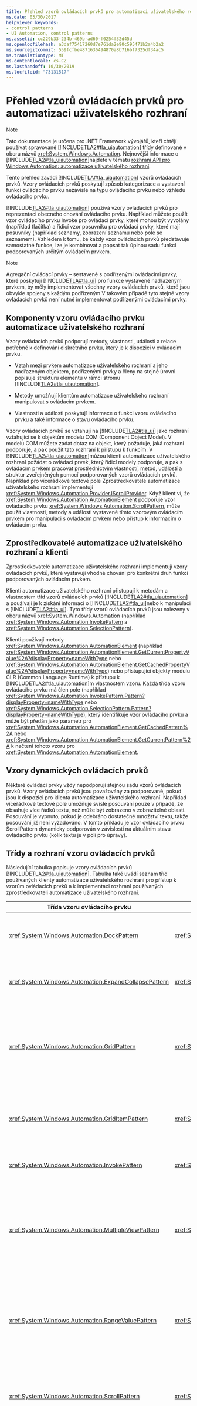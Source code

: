 ```yaml
---
title: Přehled vzorů ovládacích prvků pro automatizaci uživatelského rozhraní
ms.date: 03/30/2017
helpviewer_keywords:
- control patterns
- UI Automation, control patterns
ms.assetid: cc229b33-234b-469b-ad60-f0254f32d45d
ms.openlocfilehash: a3daf75417260d7e761da2e90c595471b2a4b2a2
ms.sourcegitcommit: 559fcfbe4871636494870a8b716bf7325df34ac5
ms.translationtype: MT
ms.contentlocale: cs-CZ
ms.lasthandoff: 10/30/2019
ms.locfileid: "73131517"
---
```

# <a name="ui-automation-control-patterns-overview"></a>Přehled vzorů ovládacích prvků pro automatizaci uživatelského rozhraní
> [!NOTE]
> Tato dokumentace je určena pro .NET Framework vývojářů, kteří chtějí používat spravované [!INCLUDE[TLA2#tla_uiautomation](../../../includes/tla2sharptla-uiautomation-md.md)] třídy definované v oboru názvů <xref:System.Windows.Automation>. Nejnovější informace o [!INCLUDE[TLA2#tla_uiautomation](../../../includes/tla2sharptla-uiautomation-md.md)]najdete v tématu [rozhraní API pro Windows Automation: automatizace uživatelského rozhraní](https://go.microsoft.com/fwlink/?LinkID=156746).  
  
 Tento přehled zavádí [!INCLUDE[TLA#tla_uiautomation](../../../includes/tlasharptla-uiautomation-md.md)] vzorů ovládacích prvků. Vzory ovládacích prvků poskytují způsob kategorizace a vystavení funkcí ovládacího prvku nezávisle na typu ovládacího prvku nebo vzhledu ovládacího prvku.  
  
 [!INCLUDE[TLA2#tla_uiautomation](../../../includes/tla2sharptla-uiautomation-md.md)] používá vzory ovládacích prvků pro reprezentaci obecného chování ovládacího prvku. Například můžete použít vzor ovládacího prvku Invoke pro ovládací prvky, které mohou být vyvolány (například tlačítka) a řídicí vzor posuvníku pro ovládací prvky, které mají posuvníky (například seznamy, zobrazení seznamu nebo pole se seznamem). Vzhledem k tomu, že každý vzor ovládacích prvků představuje samostatné funkce, lze je kombinovat a popsat tak úplnou sadu funkcí podporovaných určitým ovládacím prvkem.  
  
> [!NOTE]
> Agregační ovládací prvky – sestavené s podřízenými ovládacími prvky, které poskytují [!INCLUDE[TLA#tla_ui](../../../includes/tlasharptla-ui-md.md)] pro funkce vystavené nadřazeným prvkem, by měly implementovat všechny vzory ovládacích prvků, které jsou obvykle spojeny s každým podřízeným V takovém případě tyto stejné vzory ovládacích prvků není nutné implementovat podřízenými ovládacími prvky.  
  
<a name="uiautomation_control_pattern_includes"></a>   
## <a name="ui-automation-control-pattern-components"></a>Komponenty vzoru ovládacího prvku automatizace uživatelského rozhraní  
 Vzory ovládacích prvků podporují metody, vlastnosti, události a relace potřebné k definování diskrétního prvku, který je k dispozici v ovládacím prvku.  
  
- Vztah mezi prvkem automatizace uživatelského rozhraní a jeho nadřazeným objektem, podřízenými prvky a členy na stejné úrovni popisuje strukturu elementu v rámci stromu [!INCLUDE[TLA2#tla_uiautomation](../../../includes/tla2sharptla-uiautomation-md.md)].  
  
- Metody umožňují klientům automatizace uživatelského rozhraní manipulovat s ovládacím prvkem.  
  
- Vlastnosti a události poskytují informace o funkci vzoru ovládacího prvku a také informace o stavu ovládacího prvku.  
  
 Vzory ovládacích prvků se vztahují na [!INCLUDE[TLA2#tla_ui](../../../includes/tla2sharptla-ui-md.md)] jako rozhraní vztahující se k objektům modelu COM (Component Object Model). V modelu COM můžete zadat dotaz na objekt, který požaduje, jaká rozhraní podporuje, a pak použít tato rozhraní k přístupu k funkcím. V [!INCLUDE[TLA2#tla_uiautomation](../../../includes/tla2sharptla-uiautomation-md.md)]můžou klienti automatizace uživatelského rozhraní požádat o ovládací prvek, který řídicí modely podporuje, a pak s ovládacím prvkem pracovat prostřednictvím vlastností, metod, událostí a struktur zveřejněných pomocí podporovaných vzorů ovládacích prvků. Například pro víceřádkové textové pole Zprostředkovatelé automatizace uživatelského rozhraní implementují <xref:System.Windows.Automation.Provider.IScrollProvider>. Když klient ví, že <xref:System.Windows.Automation.AutomationElement> podporuje vzor ovládacího prvku <xref:System.Windows.Automation.ScrollPattern>, může použít vlastnosti, metody a události vystavené tímto vzorovým ovládacím prvkem pro manipulaci s ovládacím prvkem nebo přístup k informacím o ovládacím prvku.  
  
<a name="uiautomation_control_pattern_client_provider"></a>   
## <a name="ui-automation-providers-and-clients"></a>Zprostředkovatelé automatizace uživatelského rozhraní a klienti  
 Zprostředkovatelé automatizace uživatelského rozhraní implementují vzory ovládacích prvků, které vystavují vhodné chování pro konkrétní druh funkcí podporovaných ovládacím prvkem.  
  
 Klienti automatizace uživatelského rozhraní přistupují k metodám a vlastnostem tříd vzorů ovládacích prvků [!INCLUDE[TLA2#tla_uiautomation](../../../includes/tla2sharptla-uiautomation-md.md)] a používají je k získání informací o [!INCLUDE[TLA2#tla_ui](../../../includes/tla2sharptla-ui-md.md)]nebo k manipulaci s [!INCLUDE[TLA2#tla_ui](../../../includes/tla2sharptla-ui-md.md)]. Tyto třídy vzorů ovládacích prvků jsou nalezeny v oboru názvů <xref:System.Windows.Automation> (například <xref:System.Windows.Automation.InvokePattern> a <xref:System.Windows.Automation.SelectionPattern>).  
  
 Klienti používají metody <xref:System.Windows.Automation.AutomationElement> (například <xref:System.Windows.Automation.AutomationElement.GetCurrentPropertyValue%2A?displayProperty=nameWithType> nebo <xref:System.Windows.Automation.AutomationElement.GetCachedPropertyValue%2A?displayProperty=nameWithType>) nebo přistupující objekty modulu CLR (Common Language Runtime) k přístupu k [!INCLUDE[TLA2#tla_uiautomation](../../../includes/tla2sharptla-uiautomation-md.md)]m vlastnostem vzoru. Každá třída vzoru ovládacího prvku má člen pole (například <xref:System.Windows.Automation.InvokePattern.Pattern?displayProperty=nameWithType> nebo <xref:System.Windows.Automation.SelectionPattern.Pattern?displayProperty=nameWithType>), který identifikuje vzor ovládacího prvku a může být předán jako parametr pro <xref:System.Windows.Automation.AutomationElement.GetCachedPattern%2A> nebo <xref:System.Windows.Automation.AutomationElement.GetCurrentPattern%2A> k načtení tohoto vzoru pro <xref:System.Windows.Automation.AutomationElement>.  
  
<a name="uiautomation_control_patterns_dynamic"></a>   
## <a name="dynamic-control-patterns"></a>Vzory dynamických ovládacích prvků  
 Některé ovládací prvky vždy nepodporují stejnou sadu vzorů ovládacích prvků. Vzory ovládacích prvků jsou považovány za podporované, pokud jsou k dispozici pro klienta automatizace uživatelského rozhraní. Například víceřádkové textové pole umožňuje svislé posouvání pouze v případě, že obsahuje více řádků textu, než může být zobrazeno v zobrazitelné oblasti. Posouvání je vypnuto, pokud je odebráno dostatečné množství textu, takže posouvání již není vyžadováno. V tomto příkladu je vzor ovládacího prvku ScrollPattern dynamicky podporován v závislosti na aktuálním stavu ovládacího prvku (kolik textu je v poli pro úpravy).  
  
<a name="Control_Pattern_Classes_and_Interfaces"></a>   
## <a name="control-pattern-classes-and-interfaces"></a>Třídy a rozhraní vzoru ovládacích prvků  
 Následující tabulka popisuje vzory ovládacích prvků [!INCLUDE[TLA2#tla_uiautomation](../../../includes/tla2sharptla-uiautomation-md.md)]. Tabulka také uvádí seznam tříd používaných klienty automatizace uživatelského rozhraní pro přístup k vzorům ovládacích prvků a k implementaci rozhraní používaných zprostředkovateli automatizace uživatelského rozhraní.  
  
|Třída vzoru ovládacího prvku|Rozhraní poskytovatele|Popis|  
|---------------------------|------------------------|-----------------|  
|<xref:System.Windows.Automation.DockPattern>|<xref:System.Windows.Automation.Provider.IDockProvider>|Používá se pro ovládací prvky, které mohou být ukotveny v Dock kontejneru. Například panely nástrojů nebo palety nástrojů.|  
|<xref:System.Windows.Automation.ExpandCollapsePattern>|<xref:System.Windows.Automation.Provider.IExpandCollapseProvider>|Používá se pro ovládací prvky, které se dají rozbalit nebo sbalit. Například položky nabídky v aplikaci, jako je například nabídka **soubor** .|  
|<xref:System.Windows.Automation.GridPattern>|<xref:System.Windows.Automation.Provider.IGridProvider>|Používá se pro ovládací prvky, které podporují funkce mřížky, jako je třeba určení velikosti a přesun do zadané buňky. Například zobrazení velkých ikon v Průzkumníkovi Windows nebo jednoduchých tabulkách bez hlaviček v [!INCLUDE[TLA#tla_word](../../../includes/tlasharptla-word-md.md)].|  
|<xref:System.Windows.Automation.GridItemPattern>|<xref:System.Windows.Automation.Provider.IGridItemProvider>|Používá se pro ovládací prvky, které obsahují buňky v Gridech. Jednotlivé buňky by měly podporovat vzor GridItem. Například každá buňka v Průzkumníkovi Windows má podrobné zobrazení.|  
|<xref:System.Windows.Automation.InvokePattern>|<xref:System.Windows.Automation.Provider.IInvokeProvider>|Používá se pro ovládací prvky, které mohou být vyvolány, například tlačítko.|  
|<xref:System.Windows.Automation.MultipleViewPattern>|<xref:System.Windows.Automation.Provider.IMultipleViewProvider>|Používá se pro ovládací prvky, které mohou přepínat mezi různými reprezentacemi stejné sady informací, dat nebo podřízených objektů. Například ovládací prvek zobrazení seznamu, kde jsou data k dispozici v zobrazení Miniatura, dlaždice, ikona, seznam nebo zobrazení podrobností.|  
|<xref:System.Windows.Automation.RangeValuePattern>|<xref:System.Windows.Automation.Provider.IRangeValueProvider>|Používá se pro ovládací prvky, které mají rozsah hodnot, které lze použít pro ovládací prvek. Například číselníkový ovládací prvek obsahující roky může mít rozmezí 1900 až 2010, zatímco další číselník, který prezentuje měsíce, by měl být v rozsahu od 1 do 12.|  
|<xref:System.Windows.Automation.ScrollPattern>|<xref:System.Windows.Automation.Provider.IScrollProvider>|Používá se pro ovládací prvky, které se můžou posouvat. Například ovládací prvek, který má aktivní posuvníky, pokud existuje více informací, než lze zobrazit v zobrazitelné oblasti ovládacího prvku.|  
|<xref:System.Windows.Automation.ScrollItemPattern>|<xref:System.Windows.Automation.Provider.IScrollItemProvider>|Používá se pro ovládací prvky, které mají jednotlivé položky v seznamu, který se posouvá. Například ovládací prvek seznamu, který má jednotlivé položky v rolovacím seznamu, jako je například ovládací prvek pole se seznamem.|  
|<xref:System.Windows.Automation.SelectionPattern>|<xref:System.Windows.Automation.Provider.ISelectionProvider>|Používá se pro ovládací prvky kontejneru výběru. Například seznam polí a polí se seznamem.|  
|<xref:System.Windows.Automation.SelectionItemPattern>|<xref:System.Windows.Automation.Provider.ISelectionItemProvider>|Používá se pro jednotlivé položky v ovládacích prvcích kontejneru výběru, jako jsou seznamy a pole se seznamem.|  
|<xref:System.Windows.Automation.TablePattern>|<xref:System.Windows.Automation.Provider.ITableProvider>|Používá se pro ovládací prvky, které mají tabulku a informace záhlaví. Například [!INCLUDE[TLA#tla_xl](../../../includes/tlasharptla-xl-md.md)] listy.|  
|<xref:System.Windows.Automation.TableItemPattern>|<xref:System.Windows.Automation.Provider.ITableItemProvider>|Používá se pro položky v tabulce.|  
|<xref:System.Windows.Automation.TextPattern>|<xref:System.Windows.Automation.Provider.ITextProvider>|Používá se pro úpravy ovládacích prvků a dokumentů, které zpřístupňují textové informace.|  
|<xref:System.Windows.Automation.TogglePattern>|<xref:System.Windows.Automation.Provider.IToggleProvider>|Používá se pro ovládací prvky, kde lze stav přepínat. Například zaškrtávací políčka a položky nabídky, které se mají kontrolovat.|  
|<xref:System.Windows.Automation.TransformPattern>|<xref:System.Windows.Automation.Provider.ITransformProvider>|Používá se pro ovládací prvky, které se dají změnit na velikost, přesunout a otočit. Typická použití pro vzor ovládacích prvků transformace jsou návrháři, formuláře, grafické editory a aplikace pro kreslení.|  
|<xref:System.Windows.Automation.ValuePattern>|<xref:System.Windows.Automation.Provider.IValueProvider>|Umožňuje klientům získat nebo nastavit hodnotu u ovládacích prvků, které nepodporují rozsah hodnot. Například výběr data a času.|  
|<xref:System.Windows.Automation.WindowPattern>|<xref:System.Windows.Automation.Provider.IWindowProvider>|Zpřístupňuje informace specifické pro systém Windows, což je základní koncept operačního systému Microsoft Windows. Příklady ovládacích prvků, které jsou Windows, jsou okna aplikace nejvyšší úrovně ([!INCLUDE[TLA#tla_word](../../../includes/tlasharptla-word-md.md)], Průzkumník Microsoft Windows atd.), podřízené okna rozhraní MDI (Multiple Document Interface) a dialogová okna.|  
  
## <a name="see-also"></a>Viz také:

- [Vzory ovládacích prvků automatizace uživatelského rozhraní pro klienty](ui-automation-control-patterns-for-clients.md)
- [Mapování vzorů ovládacích prvků pro klienty automatizace uživatelského rozhraní](control-pattern-mapping-for-ui-automation-clients.md)
- [Přehled automatizace uživatelského rozhraní](ui-automation-overview.md)
- [Vlastnosti automatizace uživatelského rozhraní pro klienty](ui-automation-properties-for-clients.md)
- [Události automatizace uživatelského rozhraní pro klienty](ui-automation-events-for-clients.md)
